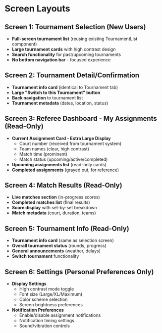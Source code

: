 # Screen Layouts

## Screen 1: Tournament Selection (New Users)
- **Full-screen tournament list** (reusing existing TournamentList component)
- **Large tournament cards** with high contrast design
- **Search functionality** for past/upcoming tournaments
- **No bottom navigation bar** - focused experience

## Screen 2: Tournament Detail/Confirmation
- **Tournament info card** (identical to Tournament tab)
- **Large "Switch to this Tournament" button** 
- **Back navigation** to tournament list
- **Tournament metadata** (dates, location, status)

## Screen 3: Referee Dashboard - My Assignments (Read-Only)
- **Current Assignment Card - Extra Large Display**
  - Court number (received from tournament system)
  - Team names (clear, high contrast)
  - Match time (prominent)
  - Match status (upcoming/active/completed)
- **Upcoming assignments list** (read-only cards)
- **Completed assignments** (grayed out, for reference)

## Screen 4: Match Results (Read-Only)
- **Live matches section** (in-progress scores)
- **Completed matches list** (final results)
- **Score display** with set-by-set breakdown
- **Match metadata** (court, duration, teams)

## Screen 5: Tournament Info (Read-Only)
- **Tournament info card** (same as selection screen)
- **Overall tournament status** (rounds, progress)
- **General announcements** (weather, delays)
- **Switch tournament** functionality

## Screen 6: Settings (Personal Preferences Only)
- **Display Settings**
  - High contrast mode toggle
  - Font size (Large/XL/Maximum)
  - Color scheme selection
  - Screen brightness preferences
- **Notification Preferences**
  - Enable/disable assignment notifications
  - Notification timing settings
  - Sound/vibration controls
